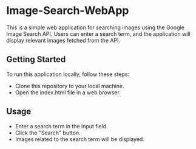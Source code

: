 # Image-Search-WebApp

This is a simple web application for searching images using the Google Image Search API. Users can enter a search term, and the application will display relevant images fetched from the API.

## Getting Started
To run this application locally, follow these steps:

* Clone this repository to your local machine.
* Open the index.html file in a web browser.

## Usage
- Enter a search term in the input field.
- Click the "Search" button.
- Images related to the search term will be displayed.
